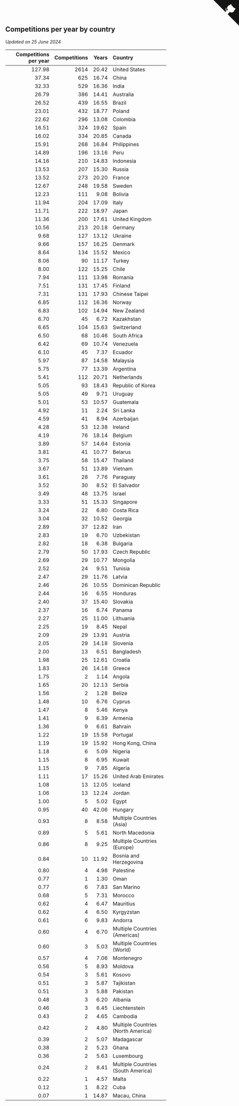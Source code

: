 ## Competitions per year by country

*Updated on 25 June 2024*

| Competitions per year | Competitions | Years | Country |
| ---: | ---: | ---: | :--- |
| 127.98 | 2614 | 20.42 | United States |
| 37.34 | 625 | 16.74 | China |
| 32.33 | 529 | 16.36 | India |
| 26.79 | 386 | 14.41 | Australia |
| 26.52 | 439 | 16.55 | Brazil |
| 23.01 | 432 | 18.77 | Poland |
| 22.62 | 296 | 13.08 | Colombia |
| 16.51 | 324 | 19.62 | Spain |
| 16.02 | 334 | 20.85 | Canada |
| 15.91 | 268 | 16.84 | Philippines |
| 14.89 | 196 | 13.16 | Peru |
| 14.16 | 210 | 14.83 | Indonesia |
| 13.53 | 207 | 15.30 | Russia |
| 13.52 | 273 | 20.20 | France |
| 12.67 | 248 | 19.58 | Sweden |
| 12.23 | 111 | 9.08 | Bolivia |
| 11.94 | 204 | 17.09 | Italy |
| 11.71 | 222 | 18.97 | Japan |
| 11.36 | 200 | 17.61 | United Kingdom |
| 10.56 | 213 | 20.18 | Germany |
| 9.68 | 127 | 13.12 | Ukraine |
| 9.66 | 157 | 16.25 | Denmark |
| 8.64 | 134 | 15.52 | Mexico |
| 8.06 | 90 | 11.17 | Turkey |
| 8.00 | 122 | 15.25 | Chile |
| 7.94 | 111 | 13.98 | Romania |
| 7.51 | 131 | 17.45 | Finland |
| 7.31 | 131 | 17.93 | Chinese Taipei |
| 6.85 | 112 | 16.36 | Norway |
| 6.83 | 102 | 14.94 | New Zealand |
| 6.70 | 45 | 6.72 | Kazakhstan |
| 6.65 | 104 | 15.63 | Switzerland |
| 6.50 | 68 | 10.46 | South Africa |
| 6.42 | 69 | 10.74 | Venezuela |
| 6.10 | 45 | 7.37 | Ecuador |
| 5.97 | 87 | 14.58 | Malaysia |
| 5.75 | 77 | 13.39 | Argentina |
| 5.41 | 112 | 20.71 | Netherlands |
| 5.05 | 93 | 18.43 | Republic of Korea |
| 5.05 | 49 | 9.71 | Uruguay |
| 5.01 | 53 | 10.57 | Guatemala |
| 4.92 | 11 | 2.24 | Sri Lanka |
| 4.59 | 41 | 8.94 | Azerbaijan |
| 4.28 | 53 | 12.38 | Ireland |
| 4.19 | 76 | 18.14 | Belgium |
| 3.89 | 57 | 14.64 | Estonia |
| 3.81 | 41 | 10.77 | Belarus |
| 3.75 | 58 | 15.47 | Thailand |
| 3.67 | 51 | 13.89 | Vietnam |
| 3.61 | 28 | 7.76 | Paraguay |
| 3.52 | 30 | 8.52 | El Salvador |
| 3.49 | 48 | 13.75 | Israel |
| 3.33 | 51 | 15.33 | Singapore |
| 3.24 | 22 | 6.80 | Costa Rica |
| 3.04 | 32 | 10.52 | Georgia |
| 2.89 | 37 | 12.82 | Iran |
| 2.83 | 19 | 6.70 | Uzbekistan |
| 2.82 | 18 | 6.38 | Bulgaria |
| 2.79 | 50 | 17.93 | Czech Republic |
| 2.69 | 29 | 10.77 | Mongolia |
| 2.52 | 24 | 9.51 | Tunisia |
| 2.47 | 29 | 11.76 | Latvia |
| 2.46 | 26 | 10.55 | Dominican Republic |
| 2.44 | 16 | 6.55 | Honduras |
| 2.40 | 37 | 15.40 | Slovakia |
| 2.37 | 16 | 6.74 | Panama |
| 2.27 | 25 | 11.00 | Lithuania |
| 2.25 | 19 | 8.45 | Nepal |
| 2.09 | 29 | 13.91 | Austria |
| 2.05 | 29 | 14.18 | Slovenia |
| 2.00 | 13 | 6.51 | Bangladesh |
| 1.98 | 25 | 12.61 | Croatia |
| 1.83 | 26 | 14.18 | Greece |
| 1.75 | 2 | 1.14 | Angola |
| 1.65 | 20 | 12.13 | Serbia |
| 1.56 | 2 | 1.28 | Belize |
| 1.48 | 10 | 6.76 | Cyprus |
| 1.47 | 8 | 5.46 | Kenya |
| 1.41 | 9 | 6.39 | Armenia |
| 1.36 | 9 | 6.61 | Bahrain |
| 1.22 | 19 | 15.58 | Portugal |
| 1.19 | 19 | 15.92 | Hong Kong, China |
| 1.18 | 6 | 5.09 | Nigeria |
| 1.15 | 8 | 6.95 | Kuwait |
| 1.15 | 9 | 7.85 | Algeria |
| 1.11 | 17 | 15.26 | United Arab Emirates |
| 1.08 | 13 | 12.05 | Iceland |
| 1.06 | 13 | 12.24 | Jordan |
| 1.00 | 5 | 5.02 | Egypt |
| 0.95 | 40 | 42.06 | Hungary |
| 0.93 | 8 | 8.58 | Multiple Countries (Asia) |
| 0.89 | 5 | 5.61 | North Macedonia |
| 0.86 | 8 | 9.25 | Multiple Countries (Europe) |
| 0.84 | 10 | 11.92 | Bosnia and Herzegovina |
| 0.80 | 4 | 4.98 | Palestine |
| 0.77 | 1 | 1.30 | Oman |
| 0.77 | 6 | 7.83 | San Marino |
| 0.68 | 5 | 7.31 | Morocco |
| 0.62 | 4 | 6.47 | Mauritius |
| 0.62 | 4 | 6.50 | Kyrgyzstan |
| 0.61 | 6 | 9.83 | Andorra |
| 0.60 | 4 | 6.70 | Multiple Countries (Americas) |
| 0.60 | 3 | 5.03 | Multiple Countries (World) |
| 0.57 | 4 | 7.06 | Montenegro |
| 0.56 | 5 | 8.93 | Moldova |
| 0.54 | 3 | 5.61 | Kosovo |
| 0.51 | 3 | 5.87 | Tajikistan |
| 0.51 | 3 | 5.88 | Pakistan |
| 0.48 | 3 | 6.20 | Albania |
| 0.46 | 3 | 6.45 | Liechtenstein |
| 0.43 | 2 | 4.65 | Cambodia |
| 0.42 | 2 | 4.80 | Multiple Countries (North America) |
| 0.39 | 2 | 5.07 | Madagascar |
| 0.38 | 2 | 5.23 | Ghana |
| 0.36 | 2 | 5.63 | Luxembourg |
| 0.24 | 2 | 8.41 | Multiple Countries (South America) |
| 0.22 | 1 | 4.57 | Malta |
| 0.12 | 1 | 8.22 | Cuba |
| 0.07 | 1 | 14.87 | Macau, China |


<a href="https://github.com/jonatanklosko/wca_statistics" class="github-corner" aria-label="View source on Github"><svg width="80" height="80" viewBox="0 0 250 250" style="fill:#151513; color:#fff; position: absolute; top: 0; border: 0; right: 0;" aria-hidden="true"><path d="M0,0 L115,115 L130,115 L142,142 L250,250 L250,0 Z"></path><path d="M128.3,109.0 C113.8,99.7 119.0,89.6 119.0,89.6 C122.0,82.7 120.5,78.6 120.5,78.6 C119.2,72.0 123.4,76.3 123.4,76.3 C127.3,80.9 125.5,87.3 125.5,87.3 C122.9,97.6 130.6,101.9 134.4,103.2" fill="currentColor" style="transform-origin: 130px 106px;" class="octo-arm"></path><path d="M115.0,115.0 C114.9,115.1 118.7,116.5 119.8,115.4 L133.7,101.6 C136.9,99.2 139.9,98.4 142.2,98.6 C133.8,88.0 127.5,74.4 143.8,58.0 C148.5,53.4 154.0,51.2 159.7,51.0 C160.3,49.4 163.2,43.6 171.4,40.1 C171.4,40.1 176.1,42.5 178.8,56.2 C183.1,58.6 187.2,61.8 190.9,65.4 C194.5,69.0 197.7,73.2 200.1,77.6 C213.8,80.2 216.3,84.9 216.3,84.9 C212.7,93.1 206.9,96.0 205.4,96.6 C205.1,102.4 203.0,107.8 198.3,112.5 C181.9,128.9 168.3,122.5 157.7,114.1 C157.9,116.9 156.7,120.9 152.7,124.9 L141.0,136.5 C139.8,137.7 141.6,141.9 141.8,141.8 Z" fill="currentColor" class="octo-body"></path></svg></a><style>.github-corner:hover .octo-arm{animation:octocat-wave 560ms ease-in-out}@keyframes octocat-wave{0%,100%{transform:rotate(0)}20%,60%{transform:rotate(-25deg)}40%,80%{transform:rotate(10deg)}}@media (max-width:500px){.github-corner:hover .octo-arm{animation:none}.github-corner .octo-arm{animation:octocat-wave 560ms ease-in-out}}</style>

